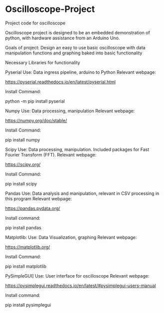 # Oscilloscope-Project
 Project code for oscilloscope

Oscilloscope project is designed to be an embedded demonstration of python, with hardware assistance from an Arduino Uno.

Goals of project:
 Design an easy to use basic oscilloscope with data manipulation functions and graphing baked into basic functionality
 
Necessary Libraries for functionality

Pyserial
  Use: Data ingress pipeline, arduino to Python
  Relevant webpage:
  
  https://pyserial.readthedocs.io/en/latest/pyserial.html
  
  Install Command:
  
  python -m pip install pyserial
  
Numpy
  Use: Data processing, manipulation
  Relevant webpage:
  
  https://numpy.org/doc/stable/
  
  Install Command:
  
  pip install numpy
  
Scipy
  Use: Data processing, manipulation. Included packages for Fast Fourier Transform (FFT).
  Relevant webpage:
  
  https://scipy.org/
  
  Install Command:
  
  pip install scipy
  
Pandas
  Use: Data analysis and manipulation, relevant in CSV processing in this program
  Relevant webpage:
  
  https://pandas.pydata.org/
  
  Install command:
  
  pip install pandas
  
Matplotlib:
  Use: Data Visualization, graphing
  Relevant webpage:
  
  https://matplotlib.org/
  
  Install Command:
  
  pip install matplotlib
  
PySimpleGUI]
  Use: User interface for oscilloscope
  Relevant webpage:
  
  https://pysimplegui.readthedocs.io/en/latest/#pysimplegui-users-manual
  
  Install command:
  
  pip install pysimplegui
  
  
